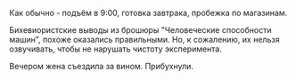 Как обычно - подъём в 9:00, готовка завтрака, пробежка по магазинам.

Бихевиористские выводы из брошюры "Человеческие способности машин", похоже оказались правильными. Но, к сожалению, их нельзя озвучивать, чтобы не нарушать чистоту эксперимента.

Вечером жена съездила за вином. Прибухнули.